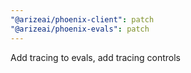 ```yaml
---
"@arizeai/phoenix-client": patch
"@arizeai/phoenix-evals": patch
---
```


Add tracing to evals, add tracing controls
